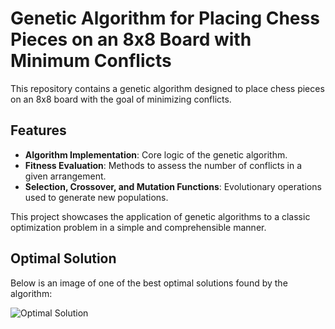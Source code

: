 # Genetic Algorithm for Placing Chess Pieces on an 8x8 Board with Minimum Conflicts

This repository contains a genetic algorithm designed to place chess pieces on an 8x8 board with the goal of minimizing conflicts.

## Features

- **Algorithm Implementation**: Core logic of the genetic algorithm.
- **Fitness Evaluation**: Methods to assess the number of conflicts in a given arrangement.
- **Selection, Crossover, and Mutation Functions**: Evolutionary operations used to generate new populations.

This project showcases the application of genetic algorithms to a classic optimization problem in a simple and comprehensible manner.

## Optimal Solution

Below is an image of one of the best optimal solutions found by the algorithm:

![Optimal Solution](path/to/your/image.png)

